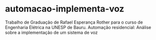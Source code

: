 # automacao-implementa-voz
Trabalho de Graduação de Rafael Esperança Rother para o curso de Engenharia Elétrica na UNESP de Bauru. Automação residencial: Análise sobre a implementação de um sistema de voz
